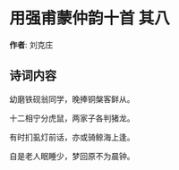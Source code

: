 # 用强甫蒙仲韵十首  其八

**作者**: 刘克庄

## 诗词内容

幼磨铁砚翁同学，晚捧铜槃客鲜从。

十二相宁分虎鼠，两家子各判猪龙。

有时扪虱灯前话，亦或骑鲸海上逢。

自是老人眠睡少，梦回原不为晨钟。

